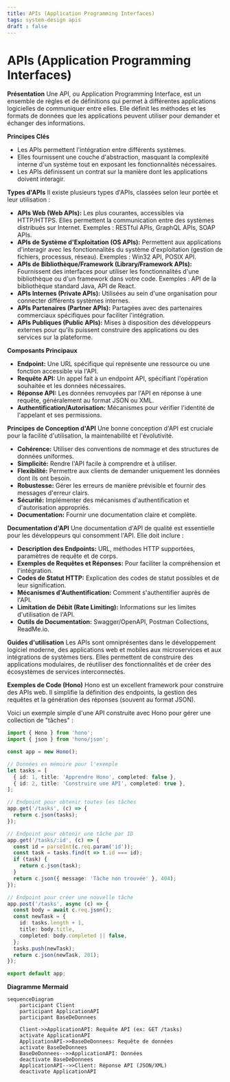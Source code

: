 ```yaml
---
title: APIs (Application Programming Interfaces)
tags: system-design apis
draft : false
---
```


# APIs (Application Programming Interfaces)

**Présentation**
Une API, ou Application Programming Interface, est un ensemble de règles et de définitions qui permet à différentes applications logicielles de communiquer entre elles. Elle définit les méthodes et les formats de données que les applications peuvent utiliser pour demander et échanger des informations.

**Principes Clés**
- Les APIs permettent l'intégration entre différents systèmes.
- Elles fournissent une couche d'abstraction, masquant la complexité interne d'un système tout en exposant les fonctionnalités nécessaires.
- Les APIs définissent un contrat sur la manière dont les applications doivent interagir.

**Types d'APIs**
Il existe plusieurs types d'APIs, classées selon leur portée et leur utilisation :
- **APIs Web (Web APIs):** Les plus courantes, accessibles via HTTP/HTTPS. Elles permettent la communication entre des systèmes distribués sur Internet. Exemples : RESTful APIs, GraphQL APIs, SOAP APIs.
- **APIs de Système d'Exploitation (OS APIs):** Permettent aux applications d'interagir avec les fonctionnalités du système d'exploitation (gestion de fichiers, processus, réseau). Exemples : Win32 API, POSIX API.
- **APIs de Bibliothèque/Framework (Library/Framework APIs):** Fournissent des interfaces pour utiliser les fonctionnalités d'une bibliothèque ou d'un framework dans votre code. Exemples : API de la bibliothèque standard Java, API de React.
- **APIs Internes (Private APIs):** Utilisées au sein d'une organisation pour connecter différents systèmes internes.
- **APIs Partenaires (Partner APIs):** Partagées avec des partenaires commerciaux spécifiques pour faciliter l'intégration.
- **APIs Publiques (Public APIs):** Mises à disposition des développeurs externes pour qu'ils puissent construire des applications ou des services sur la plateforme.

**Composants Principaux**
- **Endpoint:** Une URL spécifique qui représente une ressource ou une fonction accessible via l'API.
- **Requête API:** Un appel fait à un endpoint API, spécifiant l'opération souhaitée et les données nécessaires.
- **Réponse API:** Les données renvoyées par l'API en réponse à une requête, généralement au format JSON ou XML.
- **Authentification/Autorisation:** Mécanismes pour vérifier l'identité de l'appelant et ses permissions.

**Principes de Conception d'API**
Une bonne conception d'API est cruciale pour la facilité d'utilisation, la maintenabilité et l'évolutivité.
- **Cohérence:** Utiliser des conventions de nommage et des structures de données uniformes.
- **Simplicité:** Rendre l'API facile à comprendre et à utiliser.
- **Flexibilité:** Permettre aux clients de demander uniquement les données dont ils ont besoin.
- **Robustesse:** Gérer les erreurs de manière prévisible et fournir des messages d'erreur clairs.
- **Sécurité:** Implémenter des mécanismes d'authentification et d'autorisation appropriés.
- **Documentation:** Fournir une documentation claire et complète.

**Documentation d'API**
Une documentation d'API de qualité est essentielle pour les développeurs qui consomment l'API. Elle doit inclure :
- **Description des Endpoints:** URL, méthodes HTTP supportées, paramètres de requête et de corps.
- **Exemples de Requêtes et Réponses:** Pour faciliter la compréhension et l'intégration.
- **Codes de Statut HTTP:** Explication des codes de statut possibles et de leur signification.
- **Mécanismes d'Authentification:** Comment s'authentifier auprès de l'API.
- **Limitation de Débit (Rate Limiting):** Informations sur les limites d'utilisation de l'API.
- **Outils de Documentation:** Swagger/OpenAPI, Postman Collections, ReadMe.io.

**Guides d'utilisation**
Les APIs sont omniprésentes dans le développement logiciel moderne, des applications web et mobiles aux microservices et aux intégrations de systèmes tiers. Elles permettent de construire des applications modulaires, de réutiliser des fonctionnalités et de créer des écosystèmes de services interconnectés.

**Exemples de Code (Hono)**
Hono est un excellent framework pour construire des APIs web. Il simplifie la définition des endpoints, la gestion des requêtes et la génération des réponses (souvent au format JSON).

Voici un exemple simple d'une API construite avec Hono pour gérer une collection de "tâches" :

```typescript
import { Hono } from 'hono';
import { json } from 'hono/json';

const app = new Hono();

// Données en mémoire pour l'exemple
let tasks = [
  { id: 1, title: 'Apprendre Hono', completed: false },
  { id: 2, title: 'Construire une API', completed: true },
];

// Endpoint pour obtenir toutes les tâches
app.get('/tasks', (c) => {
  return c.json(tasks);
});

// Endpoint pour obtenir une tâche par ID
app.get('/tasks/:id', (c) => {
  const id = parseInt(c.req.param('id'));
  const task = tasks.find(t => t.id === id);
  if (task) {
    return c.json(task);
  }
  return c.json({ message: 'Tâche non trouvée' }, 404);
});

// Endpoint pour créer une nouvelle tâche
app.post('/tasks', async (c) => {
  const body = await c.req.json();
  const newTask = {
    id: tasks.length + 1,
    title: body.title,
    completed: body.completed || false,
  };
  tasks.push(newTask);
  return c.json(newTask, 201);
});

export default app;
```

**Diagramme Mermaid**
```mermaid
sequenceDiagram
    participant Client
    participant ApplicationAPI
    participant BaseDeDonnees

    Client->>ApplicationAPI: Requête API (ex: GET /tasks)
    activate ApplicationAPI
    ApplicationAPI->>BaseDeDonnees: Requête de données
    activate BaseDeDonnees
    BaseDeDonnees-->>ApplicationAPI: Données
    deactivate BaseDeDonnees
    ApplicationAPI-->>Client: Réponse API (JSON/XML)
    deactivate ApplicationAPI
```